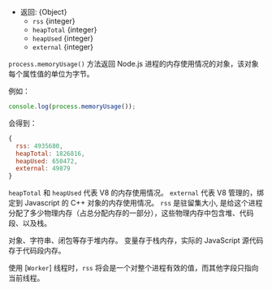<!-- YAML
added: v0.1.16
changes:
  - version: v7.2.0
    pr-url: https://github.com/nodejs/node/pull/9587
    description: Added `external` to the returned object.
-->

* 返回: {Object}
    * `rss` {integer}
    * `heapTotal` {integer}
    * `heapUsed` {integer}
    * `external` {integer}

`process.memoryUsage()` 方法返回 Node.js 进程的内存使用情况的对象，该对象每个属性值的单位为字节。

例如：

```js
console.log(process.memoryUsage());
```

会得到：

<!-- eslint-skip -->
```js
{
  rss: 4935680,
  heapTotal: 1826816,
  heapUsed: 650472,
  external: 49879
}
```

`heapTotal` 和 `heapUsed` 代表 V8 的内存使用情况。
`external` 代表 V8 管理的，绑定到 Javascript 的 C++ 对象的内存使用情况。
`rss` 是驻留集大小, 是给这个进程分配了多少物理内存（占总分配内存的一部分），这些物理内存中包含堆、代码段、以及栈。

对象、字符串、闭包等存于堆内存。
变量存于栈内存，实际的 JavaScript 源代码存于代码段内存。

使用 [`Worker`] 线程时，`rss` 将会是一个对整个进程有效的值，而其他字段只指向当前线程。

